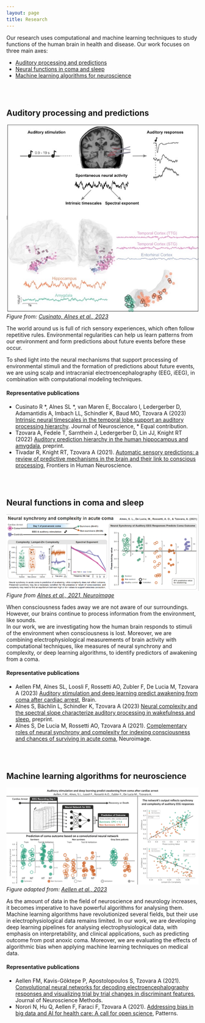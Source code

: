 ```yaml
---
layout: page
title: Research
---
```


Our research uses computational and machine learning techniques to study functions of the human brain in health and disease. Our work focuses on three main axes:

* [Auditory processing and predictions](#auditory-processing-and-predictions)
* [Neural functions in coma and sleep](#neural-functions-in-coma-and-sleep)
* [Machine learning algorithms for neuroscience](#machine-learning-algorithms-for-neuroscience)

<br/><br/>

## Auditory processing and predictions
![Intrinsic timescales in the auditory system](/assets/img/CusinatoAlnes2023.jpg)
*Figure from: [Cusinato, Alnes et al., 2023](https://www.biorxiv.org/content/10.1101/2022.09.27.509695v2)*

The world around us is full of rich sensory experiences, which often follow repetitive rules. Environmental
regularities can help us learn patterns from our environment and form predictions about future events before these
occur. <br/>

To shed light into the neural mechanisms that support processing of environmental stimuli and the formation of predictions about future events, we are using scalp and intracranial electroencephalography (EEG, iEEG), in combination with computational modeling techniques. 

#### Representative publications
* Cusinato R *, Alnes SL *, van Maren E, Boccalaro I, Ledergerber D, Adamantidis A, Imbach LL, Schindler K, Baud MO, Tzovara A (2023) [Intrinsic neural timescales in the temporal lobe support an auditory processing hierarchy](https://www.jneurosci.org/content/43/20/3696).  Journal of Neuroscience, * Equal contribution.
* Tzovara A, Fedele T, Sarnthein J, Ledergerber D, Lin JJ, Knight RT (2022) [Auditory prediction hierarchy in the human hippocampus and amygdala](https://www.biorxiv.org/content/10.1101/2022.11.16.516768v1), preprint. 
* Tivadar R, Knight RT, Tzovara A (2021). [Automatic sensory predictions: a review of predictive mechanisms in the brain and their link to conscious processing](https://www.frontiersin.org/articles/10.3389/fnhum.2021.702520/full), Frontiers in Human Neuroscience.

<br/><br/>

## Neural functions in coma and sleep
![Graphical Abstract Alnes et al., 2021](/assets/img/Alnes2021_GA.png)
*Figure from [Alnes et al., 2021, Neuroimage](https://www.sciencedirect.com/science/article/pii/S1053811921009113)*

When consciousness fades away we are not aware of our surroundings. However, our brains continue to process information from the environment, like sounds. <br/>
In our work, we are investigating how the human brain responds to stimuli of the environment when consciousness is lost. Moreover, we are combining electrophysiological measurements of brain activity with computational techniques, like measures of neural synchrony and complexity, or deep learning algorithms, to identify predictors of awakening from a coma.<br/>

#### Representative publications
* Aellen FM, Alnes SL, Loosli F, Rossetti AO, Zubler F, De Lucia M, Tzovara A (2023) [Auditory stimulation and deep learning predict awakening from coma after cardiac arrest](https://academic.oup.com/brain/advance-article/doi/10.1093/brain/awac340/6987138), Brain.
* Alnes S, Bächlin L, Schindler K, Tzovara A (2023) [Neural complexity and the spectral slope characterize auditory processing in wakefulness and sleep](https://www.authorea.com/doi/full/10.22541/au.167850558.84503257), preprint.
* Alnes S, De Lucia M, Rossetti AO, Tzovara A (2021). [Complementary roles of neural synchrony and complexity for indexing consciousness and chances of surviving in acute coma](https://www.sciencedirect.com/science/article/pii/S1053811921009113), Neuroimage.

<br/><br/>

## Machine learning algorithms for neuroscience
![Deep learning pipeline](/assets/img/Aellen2023.jpg)
*Figure adapted from: [Aellen et al., 2023](https://academic.oup.com/brain/advance-article/doi/10.1093/brain/awac340/6987138)*

As the amount of data in the field of neuroscience and neurology increases, it becomes imperative to have powerful algorithms for analysing them. Machine learning algorithms have revolutionized several fields, but their use in electrophysiological data remains limited. In our work, we are developing deep learning pipelines for analysing electrophysiological data, with emphasis on interpretability, and clinical applications, such as predicting outcome from post anoxic coma. Moreover, we are evaluating the effects of algorithmic bias when applying machine learning techniques on medical data. 

#### Representative publications
* Aellen FM, Kavis-Göktepe P, Apostolopoulos S, Tzovara A (2021). [Convolutional neural networks for decoding electroencephalography responses and visualizing trial by trial changes in discriminant features](https://www.sciencedirect.com/science/article/pii/S0165027021003022), Journal of Neuroscience Methods.
* Norori N, Hu Q, Aellen F, Faraci F, Tzovara A (2021). [Addressing bias in big data and AI for health care: A call for open science](https://www.cell.com/patterns/fulltext/S2666-3899(21)00202-6), Patterns.


